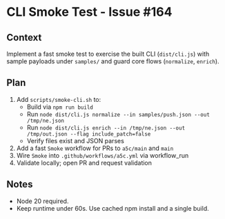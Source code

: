 # CLI Smoke Test - Issue #164

## Context
Implement a fast smoke test to exercise the built CLI (`dist/cli.js`) with sample payloads under `samples/` and guard core flows (`normalize`, `enrich`).

## Plan
1. Add `scripts/smoke-cli.sh` to:
   - Build via `npm run build`
   - Run `node dist/cli.js normalize --in samples/push.json --out /tmp/ne.json`
   - Run `node dist/cli.js enrich --in /tmp/ne.json --out /tmp/out.json --flag include_patch=false`
   - Verify files exist and JSON parses
2. Add a fast `Smoke` workflow for PRs to `a5c/main` and `main`
3. Wire `Smoke` into `.github/workflows/a5c.yml` via workflow_run
4. Validate locally; open PR and request validation

## Notes
- Node 20 required.
- Keep runtime under 60s. Use cached npm install and a single build.
